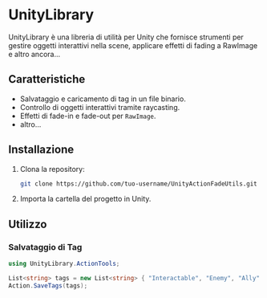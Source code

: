 # UnityLibrary

UnityLibrary è una libreria di utilità per Unity che fornisce strumenti per gestire oggetti interattivi nella scene, applicare effetti di fading a RawImage e altro ancora...

## Caratteristiche

- Salvataggio e caricamento di tag in un file binario.
- Controllo di oggetti interattivi tramite raycasting.
- Effetti di fade-in e fade-out per `RawImage`.
- altro...

## Installazione

1. Clona la repository:
    ```sh
    git clone https://github.com/tuo-username/UnityActionFadeUtils.git
    ```

2. Importa la cartella del progetto in Unity.

## Utilizzo

### Salvataggio di Tag

```csharp
using UnityLibrary.ActionTools;

List<string> tags = new List<string> { "Interactable", "Enemy", "Ally" };
Action.SaveTags(tags);





